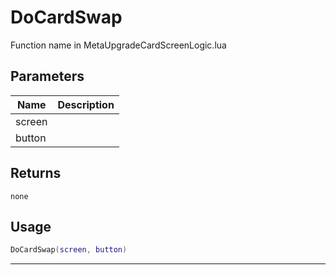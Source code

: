 # DoCardSwap

Function name in MetaUpgradeCardScreenLogic.lua

## Parameters

| Name   | Description |
| ------ | ----------- |
| screen |             |
| button |             |

## Returns

`none`

## Usage

```lua
DoCardSwap(screen, button)
```

---

